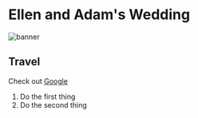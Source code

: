 # Ellen and Adam's Wedding

![banner](https://user-images.githubusercontent.com/5702157/173248545-9a7a99f8-c55a-4fb3-9de2-541af06a842b.jpg)

## Travel

Check out [Google](https://www.google.com)

1. Do the first thing
2. Do the second thing

